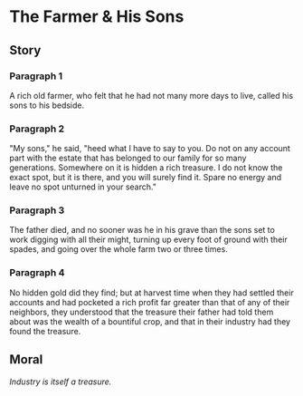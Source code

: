 
# The Farmer & His Sons

## Story


### Paragraph 1

A rich old farmer, who felt that he had not many more days to live, called his sons to his bedside.



### Paragraph 2

"My sons," he said, "heed what I have to say to you. Do not on any account part with the estate that has belonged to our family for so many generations. Somewhere on it is hidden a rich treasure. I do not know the exact spot, but it is there, and you will surely find it. Spare no energy and leave no spot unturned in your search."



### Paragraph 3

The father died, and no sooner was he in his grave than the sons set to work digging with all their might, turning up every foot of ground with their spades, and going over the whole farm two or three times.



### Paragraph 4

No hidden gold did they find; but at harvest time when they had settled their accounts and had pocketed a rich profit far greater than that of any of their neighbors, they understood that the treasure their father had told them about was the wealth of a bountiful crop, and that in their industry had they found the treasure.



## Moral

_Industry is itself a treasure._


